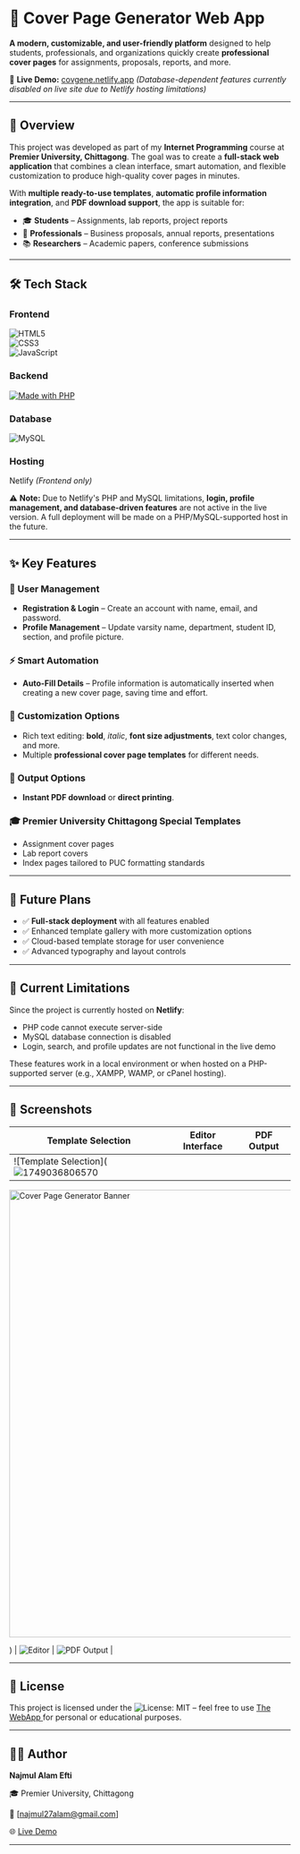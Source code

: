 # 📄 Cover Page Generator Web App

**A modern, customizable, and user-friendly platform** designed to help students, professionals, and organizations quickly create **professional cover pages** for assignments, proposals, reports, and more.

🚀 **Live Demo:** [covgene.netlify.app](https://covgene.netlify.app) *(Database-dependent features currently disabled on live site due to Netlify hosting limitations)*

---

## 🌟 Overview

This project was developed as part of my **Internet Programming** course at **Premier University, Chittagong**. The goal was to create a **full-stack web application** that combines a clean interface, smart automation, and flexible customization to produce high-quality cover pages in minutes.

With **multiple ready-to-use templates**, **automatic profile information integration**, and **PDF download support**, the app is suitable for:

* 🎓 **Students** – Assignments, lab reports, project reports
* 🏢 **Professionals** – Business proposals, annual reports, presentations
* 📚 **Researchers** – Academic papers, conference submissions

---

## 🛠 Tech Stack
### Frontend
![HTML5](https://img.shields.io/badge/HTML5-E34F26?logo=html5&logoColor=white)  
![CSS3](https://img.shields.io/badge/CSS3-1572B6?logo=css3&logoColor=white)  
![JavaScript](https://img.shields.io/badge/JavaScript-F7DF1E?logo=javascript&logoColor=black) 

### Backend
[![Made with PHP](https://img.shields.io/badge/Made%20with-PHP-777BB4?logo=php&logoColor=white)](https://www.php.net/)  

### Database
![MySQL](https://img.shields.io/badge/MySQL-4479A1?logo=mysql&logoColor=white) 

### Hosting
 Netlify *(Frontend only)*


⚠ **Note:** Due to Netlify's PHP and MySQL limitations, **login, profile management, and database-driven features** are not active in the live version. A full deployment will be made on a PHP/MySQL-supported host in the future.

---

## ✨ Key Features

### 👤 User Management

* **Registration & Login** – Create an account with name, email, and password.
* **Profile Management** – Update varsity name, department, student ID, section, and profile picture.

### ⚡ Smart Automation

* **Auto-Fill Details** – Profile information is automatically inserted when creating a new cover page, saving time and effort.

### 🎨 Customization Options

* Rich text editing: **bold**, *italic*, **font size adjustments**, text color changes, and more.
* Multiple **professional cover page templates** for different needs.

### 📄 Output Options

* **Instant PDF download** or **direct printing**.

### 🎓 Premier University Chittagong Special Templates

* Assignment cover pages
* Lab report covers
* Index pages tailored to PUC formatting standards

---

## 📌 Future Plans

* ✅ **Full-stack deployment** with all features enabled
* ✅ Enhanced template gallery with more customization options
* ✅ Cloud-based template storage for user convenience
* ✅ Advanced typography and layout controls

---

## 🚧 Current Limitations

Since the project is currently hosted on **Netlify**:

* PHP code cannot execute server-side
* MySQL database connection is disabled
* Login, search, and profile updates are not functional in the live demo

These features work in a local environment or when hosted on a PHP-supported server (e.g., XAMPP, WAMP, or cPanel hosting).

---

## 📸 Screenshots

| Template Selection | Editor Interface | PDF Output |
|--------------------|------------------|------------|
| ![Template Selection](![1749036806570](https://github.com/user-attachments/assets/72608afb-5a9e-495c-825c-f4d60ff62d17)
<img src="[docs/banner.png](https://github.com/user-attachments/assets/72608afb-5a9e-495c-825c-f4d60ff62d17)" alt="Cover Page Generator Banner" width="800">

) | ![Editor](![1749036804308](https://github.com/user-attachments/assets/e6c12817-5776-4cae-a413-f7bf9c4649f8)
) | ![PDF Output](![1749036805205](https://github.com/user-attachments/assets/0da86407-1a0f-4bcb-92c8-a2490418b215)
) |


---


## 📜 License

This project is licensed under the ![License: MIT](https://img.shields.io/badge/License-MIT-green.svg)   – feel free to use [The WebApp ](https://covgene.netlify.app) for personal or educational purposes.

---

## 👨‍💻 Author

**Najmul Alam Efti**

🎓 Premier University, Chittagong

📧 \[najmul27alam@gmail.com]

🌐 [Live Demo](https://covgene.netlify.app)

---
